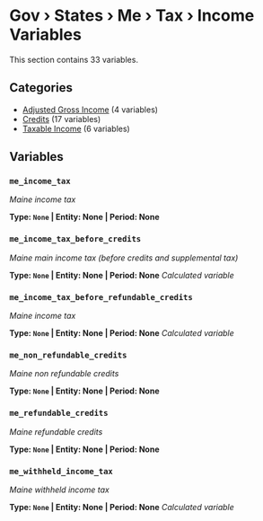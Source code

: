 # Gov › States › Me › Tax › Income Variables

This section contains 33 variables.

## Categories

- [Adjusted Gross Income](adjusted_gross_income/index.md) (4 variables)
- [Credits](credits/index.md) (17 variables)
- [Taxable Income](taxable_income/index.md) (6 variables)

## Variables

### `me_income_tax`
*Maine income tax*

**Type: `None` | Entity: None | Period: None**

### `me_income_tax_before_credits`
*Maine main income tax (before credits and supplemental tax)*

**Type: `None` | Entity: None | Period: None**
*Calculated variable*

### `me_income_tax_before_refundable_credits`
*Maine income tax*

**Type: `None` | Entity: None | Period: None**
*Calculated variable*

### `me_non_refundable_credits`
*Maine non refundable credits*

**Type: `None` | Entity: None | Period: None**

### `me_refundable_credits`
*Maine refundable credits*

**Type: `None` | Entity: None | Period: None**

### `me_withheld_income_tax`
*Maine withheld income tax*

**Type: `None` | Entity: None | Period: None**
*Calculated variable*
